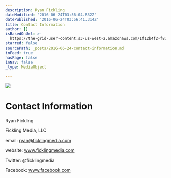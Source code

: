 ```yaml
---
description: Ryan Fickling
dateModified: '2016-06-24T03:56:04.832Z'
datePublished: '2016-06-24T03:56:41.314Z'
title: Contact Information
author: []
isBasedOnUrl: >-
  https://the-grid-user-content.s3-us-west-2.amazonaws.com/1f12b4f2-f83a-426b-8f3e-e225078f6980.jpg
starred: false
sourcePath: _posts/2016-06-24-contact-information.md
inFeed: true
hasPage: false
inNav: false
_type: MediaObject

---
```

![](https://the-grid-user-content.s3-us-west-2.amazonaws.com/1f12b4f2-f83a-426b-8f3e-e225078f6980.jpg)

# Contact Information

Ryan Fickling

Fickling Media, LLC

email: ryan@ficklingmedia.com

website: www.ficklingmedia.com

Twitter: @ficklingmedia

Facebook: www.facebook.com